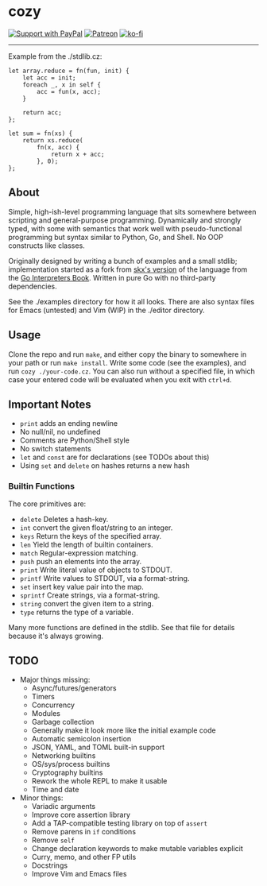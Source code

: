 # cozy

[![Support with PayPal](https://img.shields.io/badge/paypal-donate-yellow.png)](https://paypal.me/zacanger) [![Patreon](https://img.shields.io/badge/patreon-donate-yellow.svg)](https://www.patreon.com/zacanger) [![ko-fi](https://img.shields.io/badge/donate-KoFi-yellow.svg)](https://ko-fi.com/U7U2110VB)

---

Example from the ./stdlib.cz:

```
let array.reduce = fn(fun, init) {
    let acc = init;
    foreach _, x in self {
        acc = fun(x, acc);
    }

    return acc;
};

let sum = fn(xs) {
    return xs.reduce(
        fn(x, acc) {
            return x + acc;
        }, 0);
};
```

## About

Simple, high-ish-level programming language that sits somewhere between
scripting and general-purpose programming. Dynamically and strongly typed, with
some with semantics that work well with pseudo-functional programming but syntax
similar to Python, Go, and Shell. No OOP constructs like classes.

Originally designed by writing a bunch of examples and a small stdlib;
implementation started as a fork from [skx's
version](https://github.com/skx/monkey) of the language from the [Go
Interpreters Book](https://interpreterbook.com). Written in pure Go with no
third-party dependencies.

See the ./examples directory for how it all looks. There are also syntax files
for Emacs (untested) and Vim (WIP) in the ./editor directory.

## Usage

Clone the repo and run `make`, and either copy the binary to somewhere in your
path or run `make install`. Write some code (see the examples), and run `cozy
./your-code.cz`. You can also run without a specified file, in which case your
entered code will be evaluated when you exit with `ctrl+d`.

## Important Notes

* `print` adds an ending newline
* No null/nil, no undefined
* Comments are Python/Shell style
* No switch statements
* `let` and `const` are for declarations (see TODOs about this)
* Using `set` and `delete` on hashes returns a new hash

### Builtin Functions

The core primitives are:

* `delete` Deletes a hash-key.
* `int` convert the given float/string to an integer.
* `keys` Return the keys of the specified array.
* `len` Yield the length of builtin containers.
* `match` Regular-expression matching.
* `push` push an elements into the array.
* `print` Write literal value of objects to STDOUT.
* `printf` Write values to STDOUT, via a format-string.
* `set` insert key value pair into the map.
* `sprintf` Create strings, via a format-string.
* `string` convert the given item to a string.
* `type` returns the type of a variable.

Many more functions are defined in the stdlib. See that file for details because
it's always growing.

## TODO

* Major things missing:
    * Async/futures/generators
    * Timers
    * Concurrency
    * Modules
    * Garbage collection
    * Generally make it look more like the initial example code
    * Automatic semicolon insertion
    * JSON, YAML, and TOML built-in support
    * Networking builtins
    * OS/sys/process builtins
    * Cryptography builtins
    * Rework the whole REPL to make it usable
    * Time and date
* Minor things:
    * Variadic arguments
    * Improve core assertion library
    * Add a TAP-compatible testing library on top of `assert`
    * Remove parens in `if` conditions
    * Remove `self`
    * Change declaration keywords to make mutable variables explicit
    * Curry, memo, and other FP utils
    * Docstrings
    * Improve Vim and Emacs files
